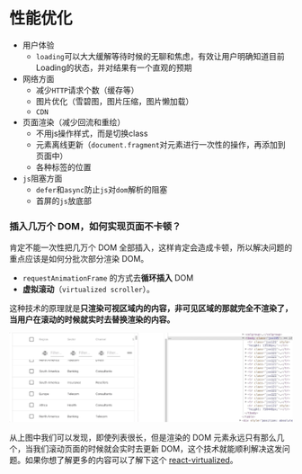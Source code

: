 # 性能优化

- 用户体验
  - `loading`可以大大缓解等待时候的无聊和焦虑，有效让用户明确知道目前Loading的状态，并对结果有一个直观的预期
- 网络方面
  - 减少`HTTP`请求个数（缓存等）
  - 图片优化（雪碧图，图片压缩，图片懒加载）
  - `CDN`
- 页面渲染（减少回流和重绘）
  - 不用js操作样式，而是切换class
  - 元素离线更新（`document.fragment`对元素进行一次性的操作，再添加到页面中）
  - 各种标签的位置
- `js`阻塞方面
  - `defer`和`async`防止`js`对`dom`解析的阻塞
  - 首屏的`js`放底部

### 插入几万个 DOM，如何实现页面不卡顿？

肯定不能一次性把几万个 DOM 全部插入，这样肯定会造成卡顿，所以解决问题的重点应该是如何分批次部分渲染 DOM。

- `requestAnimationFrame` 的方式去**循环插入** DOM
- **虚拟滚动**（`virtualized scroller`）。

这种技术的原理就是**只渲染可视区域内的内容，非可见区域的那就完全不渲染了，当用户在滚动的时候就实时去替换渲染的内容。**

[![滚动](https://github.com/zyg1999/Note/raw/master/review/%E6%80%A7%E8%83%BD%E4%BC%98%E5%8C%96/pic/vScroll.png)](https://github.com/zyg1999/Note/blob/master/review/性能优化/pic/vScroll.png)

从上图中我们可以发现，即使列表很长，但是渲染的 DOM 元素永远只有那么几个，当我们滚动页面的时候就会实时去更新 DOM，这个技术就能顺利解决这发问题。如果你想了解更多的内容可以了解下这个 [react-virtualized](https://github.com/bvaughn/react-virtualized)。